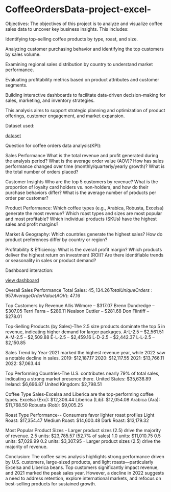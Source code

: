 # CoffeeOrdersData-project-excel-

Objectives:
The objectives of this project is to analyze and visualize coffee sales data to uncover key business insights. This includes:

Identifying top-selling coffee products by type, roast, and size.

Analyzing customer purchasing behavior and identifying the top customers by sales volume.

Examining regional sales distribution by country to understand market performance.

Evaluating profitability metrics based on product attributes and customer segments.

Building interactive dashboards to facilitate data-driven decision-making for sales, marketing, and inventory strategies.

This analysis aims to support strategic planning and optimization of product offerings, customer engagement, and market expansion.

Dataset used:


<a href="https://github.com/kaliyaperumal-ca/CoffeeOrdersData-project-excel-/blob/main/coffeeOrdersData-project%20excel%20(1).xlsx">dataset</a>




Question for coffee orders data analysis(KPI):

 Sales Performance
What is the total revenue and profit generated during the analysis period?
What is the average order value (AOV)?
How has sales performance changed over time (monthly/quarterly/yearly growth)?
What is the total number of orders placed?

 Customer Insights
Who are the top 5 customers by revenue?
What is the proportion of loyalty card holders vs. non-holders, and how do their purchase behaviors differ?
What is the average number of products per order per customer?

 Product Performance:
Which coffee types (e.g., Arabica, Robusta, Excelsa) generate the most revenue?
Which roast types and sizes are most popular and most profitable?
Which individual products (SKUs) have the highest sales and profit margins?

 Market & Geography:
Which countries generate the highest sales?
How do product preferences differ by country or region?

Profitability & Efficiency:
What is the overall profit margin?
Which products deliver the highest return on investment (ROI)?
Are there identifiable trends or seasonality in sales or product demand?

Dashboard interaction:


<a href="https://github.com/kaliyaperumal-ca/CoffeeOrdersData-project-excel-/blob/main/dashboard.png">view dashboard</a>




Overall Sales Performance
Total Sales: $45,134.26
Total Unique Orders: 957
Average Order Value (AOV): ~$47.16

Top Customers by Revenue
Allis Wilmore – $317.07
Brenn Dundredge – $307.05
Terri Farra – $289.11
Nealson Cuttler – $281.68
Don Flintiff – $278.01

 Top-Selling Products (by Sales)-The 2.5 size products dominate the top 5 in revenue, indicating higher demand for larger packages.
A-L-2.5 – $2,561.51
A-M-2.5 – $2,509.88
E-L-2.5 – $2,459.16
L-D-2.5 – $2,442.37
L-L-2.5 – $2,150.85

Sales Trend by Year-2021 marked the highest revenue year, while 2022 saw a notable decline in sales.
2019: $12,187.17
2020: $12,117.55
2021: $13,766.11 
2022: $7,063.44 

Top Performing Countries-The U.S. contributes nearly 79% of total sales, indicating a strong market presence there.
United States: $35,638.89 
Ireland: $6,696.87
United Kingdom: $2,798.51

Coffee Type Sales-Excelsa and Liberica are the top-performing coffee types.
Excelsa (Exc): $12,306.44
Liberica (Lib): $12,054.08
Arabica (Ara): $11,768.50
Robusta (Rob): $9,005.25

 Roast Type Performance-- Consumers favor lighter roast profiles
Light Roast: $17,354.47
Medium Roast: $14,600.48
Dark Roast: $13,179.32

Most Popular Product Sizes - Larger product sizes (2.5) drive the majority of revenue.
2.5 units: $23,785.57 (52.7% of sales)
1.0 units: $11,010.75
0.5 units: $7,029.99
0.2 units: $3,307.95 - Larger product sizes (2.5) drive the majority of revenue.

Conclusion:
The coffee sales analysis highlights strong performance driven by U.S. customers, large-sized products, and light roasts—particularly Excelsa and Liberica beans. Top customers significantly impact revenue, and 2021 marked the peak sales year. However, a decline in 2022 suggests a need to address retention, explore international markets, and refocus on best-selling products for sustained growth.









